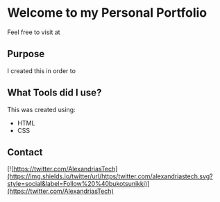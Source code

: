 # Welcome to my Personal Portfolio

Feel free to visit at

## Purpose

I created this in order to

## What Tools did I use?

This was created using:

- HTML
- CSS

## Contact

[![https://twitter.com/AlexandriasTech](https://img.shields.io/twitter/url/https/twitter.com/alexandriastech.svg?style=social&label=Follow%20%40bukotsunikki)](https://twitter.com/AlexandriasTech)
